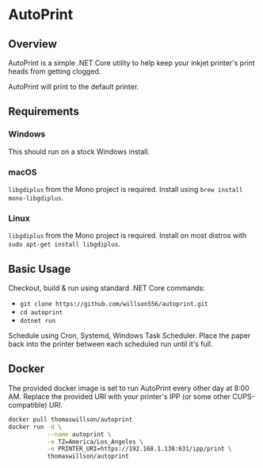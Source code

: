 # AutoPrint

## Overview

AutoPrint is a simple .NET Core utility to help keep your inkjet printer's print heads from getting clogged.

AutoPrint will print to the default printer.

## Requirements

### Windows

This should run on a stock Windows install.

### macOS

`libgdiplus` from the Mono project is required. Install using `brew install mono-libgdiplus`.

### Linux

`libgdiplus` from the Mono project is required. Install on most distros with `sudo apt-get install libgdiplus`.

## Basic Usage

Checkout, build & run using standard .NET Core commands:

- `git clone https://github.com/willson556/autoprint.git`
- `cd autoprint`
- `dotnet run`

Schedule using Cron, Systemd, Windows Task Scheduler. Place the paper back into the printer between each scheduled run until it's full.

## Docker

The provided docker image is set to run AutoPrint every other day at 8:00 AM. Replace the provided URI with your printer's IPP (or some other CUPS-compatible) URI.

```sh
docker pull thomaswillson/autoprint
docker run -d \
           --name autoprint \
           -e TZ=America/Los_Angeles \
           -e PRINTER_URI=https://192.168.1.138:631/ipp/print \
           thomaswillson/autoprint
  ```
